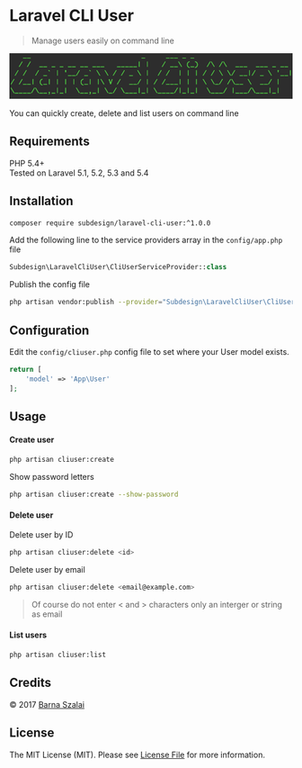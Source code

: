 # Laravel CLI User
> Manage users easily on command line

![Laravel Cli User](package.png) 

You can quickly create, delete and list users on command line

## Requirements

PHP 5.4+  
Tested on Laravel 5.1, 5.2, 5.3 and 5.4

## Installation

```bash
composer require subdesign/laravel-cli-user:^1.0.0
```

Add the following line to the service providers array in the `config/app.php` file
```php
Subdesign\LaravelCliUser\CliUserServiceProvider::class
```

Publish the config file
```bash
php artisan vendor:publish --provider="Subdesign\LaravelCliUser\CliUserServiceProvider"
```
## Configuration

Edit the `config/cliuser.php` config file to set where your User model exists.

```php
return [
    'model' => 'App\User'
];
```

## Usage

#### Create user

```bash
php artisan cliuser:create
```

Show password letters
```bash
php artisan cliuser:create --show-password
```

#### Delete user

Delete user by ID
```bash
php artisan cliuser:delete <id>
```

Delete user by email
```bash
php artisan cliuser:delete <email@example.com>
```
> Of course do not enter < and > characters only an interger or string as email 

#### List users

```bash
php artisan cliuser:list
```

## Credits

&copy; 2017 [Barna Szalai](https://github.com/subdesign)

## License

The MIT License (MIT). Please see [License File](LICENSE.md) for more information.
